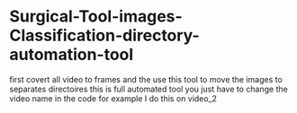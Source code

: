 # Surgical-Tool-images-Classification-directory-automation-tool
first covert all video to frames
and the use this tool to move the images to separates directoires
this is full automated tool you just have to change the video name in the code for example I do this on video_2
